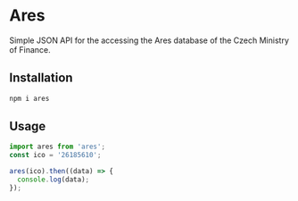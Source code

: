 # Ares
Simple JSON API for the accessing the Ares database of the Czech Ministry of Finance.

## Installation
```bash
npm i ares
```

## Usage
```javascript
import ares from 'ares';
const ico = '26185610';

ares(ico).then((data) => {
  console.log(data);
});
```
